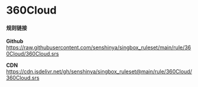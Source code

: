 # 360Cloud

#### 规则链接

**Github**
https://raw.githubusercontent.com/senshinya/singbox_ruleset/main/rule/360Cloud/360Cloud.srs

**CDN**
https://cdn.jsdelivr.net/gh/senshinya/singbox_ruleset@main/rule/360Cloud/360Cloud.srs